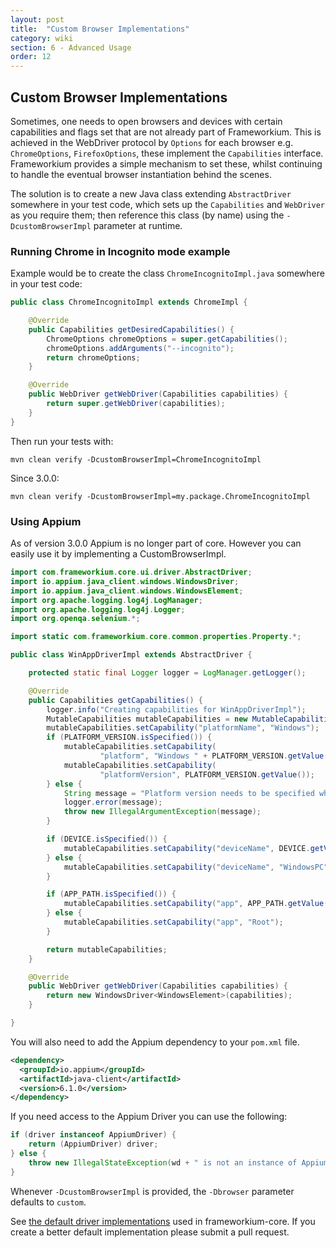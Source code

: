 ```yaml
---
layout: post
title:  "Custom Browser Implementations"
category: wiki
section: 6 - Advanced Usage
order: 12
---
```


## Custom Browser Implementations

Sometimes, one needs to open browsers and devices with certain capabilities and
flags set that are not already part of Frameworkium.
This is achieved in the WebDriver protocol by `Options` for each browser
e.g. `ChromeOptions`, `FirefoxOptions`, these implement the `Capabilities` interface.
Frameworkium provides a simple mechanism to set these, 
whilst continuing to handle the eventual browser instantiation behind the scenes.

The solution is to create a new Java class extending `AbstractDriver` somewhere
in your test code, which sets up the `Capabilities` and `WebDriver` as you require them;
then reference this class (by name) using the `-DcustomBrowserImpl` parameter at runtime.

### Running Chrome in Incognito mode example

Example would be to create the class `ChromeIncognitoImpl.java` somewhere in your test code:

```java
public class ChromeIncognitoImpl extends ChromeImpl {

    @Override
    public Capabilities getDesiredCapabilities() {
        ChromeOptions chromeOptions = super.getCapabilities();
        chromeOptions.addArguments("--incognito");
        return chromeOptions;
    }

    @Override
    public WebDriver getWebDriver(Capabilities capabilities) {
        return super.getWebDriver(capabilities);
    }
}
```

Then run your tests with:

`mvn clean verify -DcustomBrowserImpl=ChromeIncognitoImpl`

Since 3.0.0:

`mvn clean verify -DcustomBrowserImpl=my.package.ChromeIncognitoImpl`

### Using Appium

As of version 3.0.0 Appium is no longer part of core. However you can easily use
it by implementing a CustomBrowserImpl.

```java
import com.frameworkium.core.ui.driver.AbstractDriver;
import io.appium.java_client.windows.WindowsDriver;
import io.appium.java_client.windows.WindowsElement;
import org.apache.logging.log4j.LogManager;
import org.apache.logging.log4j.Logger;
import org.openqa.selenium.*;

import static com.frameworkium.core.common.properties.Property.*;

public class WinAppDriverImpl extends AbstractDriver {

    protected static final Logger logger = LogManager.getLogger();

    @Override
    public Capabilities getCapabilities() {
        logger.info("Creating capabilities for WinAppDriverImpl");
        MutableCapabilities mutableCapabilities = new MutableCapabilities();
        mutableCapabilities.setCapability("platformName", "Windows");
        if (PLATFORM_VERSION.isSpecified()) {
            mutableCapabilities.setCapability(
                    "platform", "Windows " + PLATFORM_VERSION.getValue());
            mutableCapabilities.setCapability(
                    "platformVersion", PLATFORM_VERSION.getValue());
        } else {
            String message = "Platform version needs to be specified when using Windows";
            logger.error(message);
            throw new IllegalArgumentException(message);
        }

        if (DEVICE.isSpecified()) {
            mutableCapabilities.setCapability("deviceName", DEVICE.getValue());
        } else {
            mutableCapabilities.setCapability("deviceName", "WindowsPC");
        }

        if (APP_PATH.isSpecified()) {
            mutableCapabilities.setCapability("app", APP_PATH.getValue());
        } else {
            mutableCapabilities.setCapability("app", "Root");
        }

        return mutableCapabilities;
    }

    @Override
    public WebDriver getWebDriver(Capabilities capabilities) {
        return new WindowsDriver<WindowsElement>(capabilities);
    }

}
```

You will also need to add the Appium dependency to your `pom.xml` file.

```xml
<dependency>
  <groupId>io.appium</groupId>
  <artifactId>java-client</artifactId>
  <version>6.1.0</version>
</dependency>
```

If you need access to the Appium Driver you can use the following:

```java
if (driver instanceof AppiumDriver) {
    return (AppiumDriver) driver;
} else {
    throw new IllegalStateException(wd + " is not an instance of AppiumDriver");
}
```

Whenever `-DcustomBrowserImpl` is provided, the `-Dbrowser` parameter defaults to `custom`.

See [the default driver implementations][driver-impl] used in frameworkium-core.
If you create a better default implementation please submit a pull request.

[driver-impl]: https://github.com/Frameworkium/frameworkium-core/tree/master/src/main/java/com/frameworkium/core/ui/driver/drivers